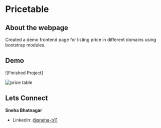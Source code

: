 # Pricetable

## About the webpage
Created a demo frontend page for listing price in different domains using bootstrap modules.

## Demo 
![Finished Project] 


![price table](https://user-images.githubusercontent.com/67041680/215836750-2abf0d2b-be92-4956-ad6f-99d0257b62c8.png)



## Lets Connect

**Sneha Bhatnagar**

- Linkedin: [@sneha-b11](https://www.linkedin.com/in/sneha-b11/)
